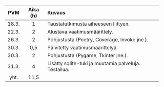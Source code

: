 |  PVM  | Aika (h) | Kuvaus                                                              |
|:-----:|:--------:|:--------------------------------------------------------------------|
| 18.3. | 1        | Taustatutkimusta aiheeseen liittyen.                                |
| 22.3. | 2        | Alustava vaatimusmäärittely.                                        |
| 26.3. | 2        | Pohjustusta (Poetry, Coverage, Invoke jne.).                        |
| 30.3. | 0,5      | Päivitetty vaatimusmäärittelyä.                                     |
| 30.3. | 2        | Pohjustusta (Pygame, Tkinter jne.).                                 |
| 31.3. | 4        | Lisätty sqlite-tuki ja muutamia palveluja. Testailua.               |
|  yht. | 11,5     |                                                                     |
